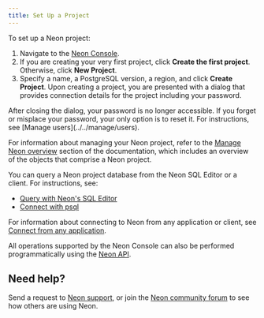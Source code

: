 ```yaml
---
title: Set Up a Project
---
```


To set up a Neon project:

1. Navigate to the [Neon Console](https://console.neon.tech).
2. If you are creating your very first project, click **Create the first project**. Otherwise, click **New Project**.
3. Specify a name, a PostgreSQL version, a region, and click **Create Project**. Upon creating a project, you are presented with a dialog that provides connection details for the project including your password.

<Admonition type="important">
After closing the dialog, your password is no longer accessible. If you forget or misplace your password, your only option is to reset it. For instructions, see [Manage users](../../manage/users).
</Admonition>

For information about managing your Neon project, refer to the [Manage Neon overview](../../manage/overview) section of the documentation, which includes an overview of the objects that comprise a Neon project.

You can query a Neon project database from the Neon SQL Editor or a client. For instructions, see:

- [Query with Neon's SQL Editor](/docs/get-started-with-neon/query-with-neon-sql-editor)
- [Connect with psql](/docs/get-started-with-neon/query-with-psql-editor)

For information about connecting to Neon from any application or client, see [Connect from any application](../../connect/connect-from-any-app).

All operations supported by the Neon Console can also be performed programmatically using the [Neon API](/docs/reference/api-reference).

## Need help?

Send a request to [Neon support](mailto:support@neon.tech), or join the [Neon community forum](https://community.neon.tech/) to see how others are using Neon.
